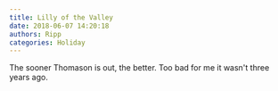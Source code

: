 ```yaml
---
title: Lilly of the Valley
date: 2018-06-07 14:20:18
authors: Ripp
categories: Holiday
---
```


 The sooner Thomason is out, the better.  Too bad for me it wasn't three years ago.